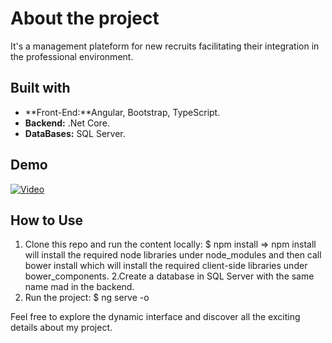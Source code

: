 # About the project

 It's a management plateform for new recruits facilitating their integration in the professional environment.
 
 ## Built with
- **Front-End:**Angular, Bootstrap, TypeScript.
- **Backend:** .Net Core.
- **DataBases:** SQL Server.

## Demo
[![Video](https://img.youtube.com/vi/YOUR_VIDEO_ID_HERE/0.jpg)](https://www.youtube.com/watch?v=YOUR_VIDEO_ID_HERE)



## How to Use
1. Clone this repo and run the content locally:
     $ npm install
=> npm install will install the required node libraries under node_modules and then call bower install which will install the required client-side libraries under bower_components.
2.Create a database in SQL Server with the same name mad in the backend.
3. Run the project:  $ ng serve -o

Feel free to explore the dynamic interface and discover all the exciting details about my project.
